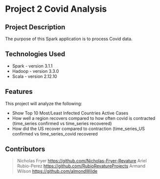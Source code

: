 # Project 2 Covid Analysis

## Project Description

The purpose of this Spark application is to process Covid data.

## Technologies Used

* Spark - version 3.1.1
* Hadoop - version 3.3.0
* Scala - version 2.12.10

## Features

This project will analyze the following: 
* Show Top 10 Most/Least Infected Countries Active Cases
* How well a region recovers compared to how often covid is contracted (time_series confirmed vs time_series recovered)
* How did the US recover compared to contraction (time_series_US confirmed vs time_series_covid recovered

## Contributors

> Nicholas Fryer https://github.com/Nicholas-Fryer-Revature
> Ariel Rubio-Perez https://github.com/RubioRevatureProjects
> Armand Wilson https://github.com/almondWilde

